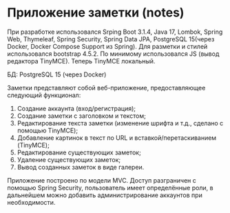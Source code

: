 # Приложение заметки (notes)
При разработке использовался Srping Boot 3.1.4, Java 17, Lombok, Spring Web, Thymeleaf, Spring Security, Spring Data JPA, PostgreSQL 15(через Docker, Docker Compose Support из Spring).
Для разметки и стилей использовался bootstrap 4.5.2. По минимому использовался JS (вывод редактора TinyMCE). Теперь TinyMCE локальный.



БД: PostgreSQL 15 (через Docker)

Заметки представляют собой веб-приложение, предоставляющее следующий функционал:
1. Создание аккаунта (вход/регистрация);
2. Создание заметки с заголовком и текстом;
3. Редактирование текста заметки (изменение шрифта и т.д., сделано с помощью TinyMCE);
4. Добавление картинок в текст по URL и вставкой/перетаскиванием (TinyMCE);
5. Редактирование существующих заметок;
6. Удаление существующих заметок;
7. Вывод созданных заметок в виде галереи.

Приложение построено по модели MVC.
Доступ разграничен с помощью Spring Security, пользователь имеет определённые роли,
в дальнейшем можно добавить администрирование аккаунтов при необходимости.
